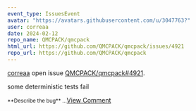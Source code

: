 ```yaml
---
event_type: IssuesEvent
avatar: "https://avatars.githubusercontent.com/u/3047763?"
user: correaa
date: 2024-02-12
repo_name: QMCPACK/qmcpack
html_url: https://github.com/QMCPACK/qmcpack/issues/4921
repo_url: https://github.com/QMCPACK/qmcpack
---
```


<a href='https://github.com/correaa' target='_blank'>correaa</a> open issue <a href='https://github.com/QMCPACK/qmcpack/issues/4921' target='_blank'>QMCPACK/qmcpack#4921</a>.

<p>some deterministic tests fail</p><small>**Describe the bug**...</small><a href='https://github.com/QMCPACK/qmcpack/issues/4921' target='_blank'>View Comment</a>